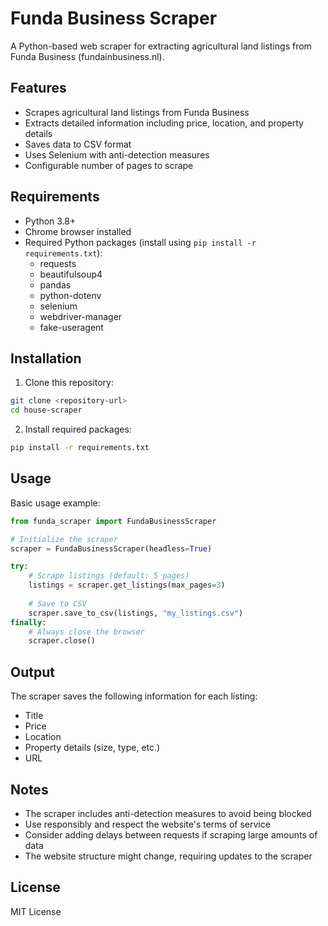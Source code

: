 # Funda Business Scraper

A Python-based web scraper for extracting agricultural land listings from Funda Business (fundainbusiness.nl).

## Features

- Scrapes agricultural land listings from Funda Business
- Extracts detailed information including price, location, and property details
- Saves data to CSV format
- Uses Selenium with anti-detection measures
- Configurable number of pages to scrape

## Requirements

- Python 3.8+
- Chrome browser installed
- Required Python packages (install using `pip install -r requirements.txt`):
  - requests
  - beautifulsoup4
  - pandas
  - python-dotenv
  - selenium
  - webdriver-manager
  - fake-useragent

## Installation

1. Clone this repository:
```bash
git clone <repository-url>
cd house-scraper
```

2. Install required packages:
```bash
pip install -r requirements.txt
```

## Usage

Basic usage example:

```python
from funda_scraper import FundaBusinessScraper

# Initialize the scraper
scraper = FundaBusinessScraper(headless=True)

try:
    # Scrape listings (default: 5 pages)
    listings = scraper.get_listings(max_pages=3)
    
    # Save to CSV
    scraper.save_to_csv(listings, "my_listings.csv")
finally:
    # Always close the browser
    scraper.close()
```

## Output

The scraper saves the following information for each listing:
- Title
- Price
- Location
- Property details (size, type, etc.)
- URL

## Notes

- The scraper includes anti-detection measures to avoid being blocked
- Use responsibly and respect the website's terms of service
- Consider adding delays between requests if scraping large amounts of data
- The website structure might change, requiring updates to the scraper

## License

MIT License